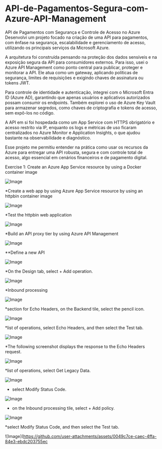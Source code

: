 # API-de-Pagamentos-Segura-com-Azure-API-Management

API de Pagamentos com Segurança e Controle de Acesso no Azure
Desenvolvi um projeto focado na criação de uma API para pagamentos, com ênfase na segurança, escalabilidade e gerenciamento de acesso, utilizando os principais serviços da Microsoft Azure.

A arquitetura foi construída pensando na proteção dos dados sensíveis e na exposição segura da API para consumidores externos. Para isso, usei o Azure API Management como ponto central para publicar, proteger e monitorar a API. Ele atua como um gateway, aplicando políticas de segurança, limites de requisições e exigindo chaves de assinatura ou tokens JWT.

Para controle de identidade e autenticação, integrei com o Microsoft Entra ID (Azure AD), garantindo que apenas usuários e aplicativos autorizados possam consumir os endpoints. Também explorei o uso de Azure Key Vault para armazenar segredos, como chaves de criptografia e tokens de acesso, sem expô-los no código.

A API em si foi hospedada como um App Service com HTTPS obrigatório e acesso restrito via IP, enquanto os logs e métricas de uso ficaram centralizados no Azure Monitor e Application Insights, o que ajudou bastante na observabilidade e diagnóstico.

Esse projeto me permitiu entender na prática como usar os recursos da Azure para entregar uma API robusta, segura e com controle total de acesso, algo essencial em cenários financeiros e de pagamento digital.

Exercise 1: Create an Azure App Service resource by using a Docker container image

![Image](https://github.com/user-attachments/assets/9c1f5f59-2603-4170-a6cd-9119dd55b0b2)

*Create a web app by using Azure App Service resource by using an httpbin container image

![Image](https://github.com/user-attachments/assets/11480a10-182c-40ce-81f1-562d18b765ec)

*Test the httpbin web application

![Image](https://github.com/user-attachments/assets/d6c79e9e-5bcc-4fd0-be56-2b278a876274)

*Build an API proxy tier by using Azure API Management

![Image](https://github.com/user-attachments/assets/37102300-dbce-4654-80c8-639bb43bc8f9)

**Define a new API

![Image](https://github.com/user-attachments/assets/39e431e9-1af7-4c75-909a-ea25b0bc5386)

*On the Design tab, select + Add operation.

![Image](https://github.com/user-attachments/assets/4e34d260-7340-494a-9a3d-565899144dc5)

*Inbound processing 

![Image](https://github.com/user-attachments/assets/9b3bb850-fa97-4784-b517-592898d1e885)

*section for Echo Headers, on the Backend tile, select the pencil icon.

![Image](https://github.com/user-attachments/assets/eb3e3a92-a140-4795-b4da-caff0555ef34)

 *list of operations, select Echo Headers, and then select the Test tab.

 ![Image](https://github.com/user-attachments/assets/90337858-c32c-466f-bf56-f5f282e40318)

 *The following screenshot displays the response to the Echo Headers request.

 ![Image](https://github.com/user-attachments/assets/d41f0f18-9102-4012-a45c-823fa18bb81c)

 *list of operations, select Get Legacy Data.

 ![Image](https://github.com/user-attachments/assets/cd8a878f-a14a-4bf1-b915-01a2538af4f2)

 * select Modify Status Code.

 ![Image](https://github.com/user-attachments/assets/9d05272a-ed1b-49c2-a6cb-471ca39634ed)

* on the Inbound processing tile, select + Add policy.

![Image](https://github.com/user-attachments/assets/75bd45ed-6e7a-4d5f-b4e0-fe7dedae9073)

*select Modify Status Code, and then select the Test tab.

![Image](https://github.com/user-attachments/assets/0049c7ce-caec-4ffa-84e3-ebdc203755ec